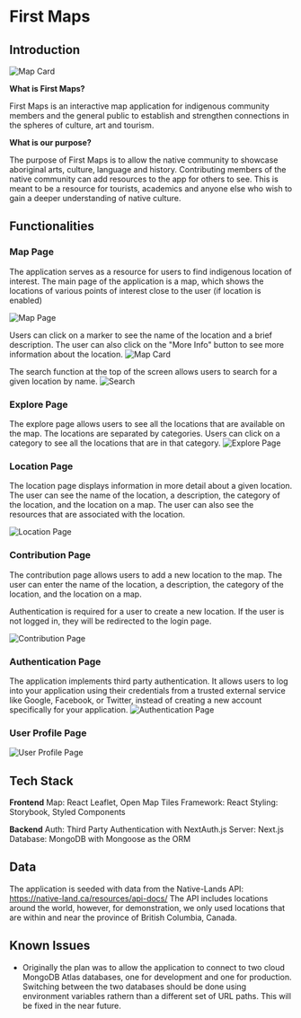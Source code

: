 # First Maps

## Introduction

![Map Card](./public/ReadmePhotos/IntroPage.png)
<br/>

**What is First Maps?**

First Maps is an interactive map application for indigenous community members and the general public to establish and strengthen connections in the spheres of culture, art and tourism.
<br/>

**What is our purpose?**

The purpose of First Maps is to allow the native community to showcase aboriginal arts, culture, language and history. Contributing members of the native community can add resources to the app for others to see. This is meant to be a resource for tourists, academics and anyone else who wish to gain a deeper understanding of native culture.
<br/>

## Functionalities

### Map Page

The application serves as a resource for users to find indigenous location of interest. The main page of the application is a map, which shows the locations of various points of interest close to the user (if location is enabled)

![Map Page](./public/ReadmePhotos/Map.png)
<br/>

Users can click on a marker to see the name of the location and a brief description. The user can also click on the "More Info" button to see more information about the location.
![Map Card](./public/ReadmePhotos/MapCard.png)
<br/>

The search function at the top of the screen allows users to search for a given location by name.
![Search](./public/ReadmePhotos/SearchBar.png)
<br/>

### Explore Page

The explore page allows users to see all the locations that are available on the map. The locations are separated by categories. Users can click on a category to see all the locations that are in that category.
![Explore Page](./public/ReadmePhotos/ExplorePage.png)
<br/>

### Location Page

The location page displays information in more detail about a given location. The user can see the name of the location, a description, the category of the location, and the location on a map. The user can also see the resources that are associated with the location.

![Location Page](./public/ReadmePhotos/LocationOfInterest.png)
<br/>

### Contribution Page

The contribution page allows users to add a new location to the map. The user can enter the name of the location, a description, the category of the location, and the location on a map.

Authentication is required for a user to create a new location. If the user is not logged in, they will be redirected to the login page.

![Contribution Page](./public/ReadmePhotos/ContributionPage.png)
<br/>

### Authentication Page

The application implements third party authentication. It allows users to log into your application using their credentials from a trusted external service like Google, Facebook, or Twitter, instead of creating a new account specifically for your application.
![Authentication Page](./public/ReadmePhotos/AuthenticationPage.png)
<br/>

### User Profile Page

![User Profile Page](./public/ReadmePhotos/UserProfileMobile.png)
<br/>

## Tech Stack

**Frontend**
Map: React Leaflet, Open Map Tiles
Framework: React
Styling: Storybook, Styled Components

**Backend**
Auth: Third Party Authentication with NextAuth.js
Server: Next.js
Database: MongoDB with Mongoose as the ORM
<br/>

## Data

The application is seeded with data from the Native-Lands API: <https://native-land.ca/resources/api-docs/>
The API includes locations around the world, however, for demonstration, we only used locations that are within and near the province of British Columbia, Canada.
<br/>

## Known Issues

- Originally the plan was to allow the application to connect to two cloud MongoDB Atlas databases, one for development and one for production. Switching between the two databases should be done using environment variables rathern than a different set of URL paths. This will be fixed in the near future.
